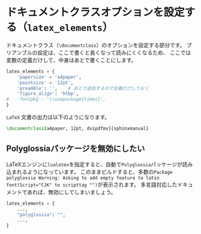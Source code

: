 # ドキュメントクラスオプションを設定する（``latex_elements``）

ドキュメントクラス（``\documentclass``）のオプションを設定する部分です。
プリアンブルの設定は、ここで書くと長くなって読みにくくなるため、
ここでは変数の定義だけして、中身はあとで書くことにします。

```python
latex_elements = {
    'papersize' = 'a4paper',
    'pointsize' = '12pt',
    'preamble': '',    # あとで追加するので定義だけしておく
    'figure_align': 'htbp',
#   'fontpkg': '\\usepackage{times}',
}
```

``LaTeX`` 文書の出力は以下のようになります。

```latex
\documentclass[a4paper, 12pt, dvipdfmx]{sphinxmanual}
```

## Polyglossiaパッケージを無効にしたい

LaTeXエンジンに``lualatex``を指定すると、自動で``Polyglossia``パッケージが読み込まれるようになっています。
このままビルドすると、多数の``Package polyglossia Warning: Asking to add empty feature to latin font(Script="CJK" to scripttag "")``が表示されます。
多言語対応したドキュメントであれば、無効にしてしまいましょう。

```python
latex_elements = {
    ...,
    "polyglossia": "",
    ...,
}
```
